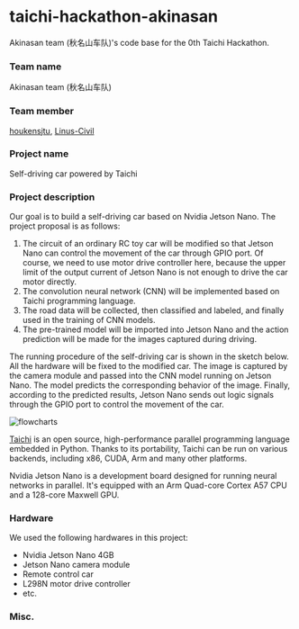 # taichi-hackathon-akinasan
Akinasan team (秋名山车队)'s code base for the 0th Taichi Hackathon.

### Team name
Akinasan team (秋名山车队)

### Team member
[houkensjtu](https://github.com/houkensjtu), [Linus-Civil](https://github.com/Linus-Civil)

### Project name
Self-driving car powered by Taichi

### Project description
Our goal is to build a self-driving car based on Nvidia Jetson Nano. The project proposal is as follows:
1. The circuit of an ordinary RC toy car will be modified so that Jetson Nano can control the movement of the car through GPIO port. Of course, we need to use motor drive controller here, because the upper limit of the output current of Jetson Nano is not enough to drive the car motor directly.
2. The convolution neural network (CNN) will be implemented based on Taichi programming language.
3. The road data will be collected, then classified and labeled, and finally used in the training of CNN models.
4. The pre-trained model will be imported into Jetson Nano and the action prediction will be made for the images captured during driving.

 The running procedure of the self-driving car is shown in the sketch below. All the hardware will be fixed to the modified car. The image is captured by the camera module and passed into the CNN model running on Jetson Nano. The model predicts the corresponding behavior of the image. Finally, according to the predicted results, Jetson Nano sends out logic signals through the GPIO port to control the movement of the car.

![flowcharts](https://user-images.githubusercontent.com/46706788/203298575-5f83df2d-a071-4e61-892e-c32ddb09a009.png)

[Taichi](https://docs.taichi-lang.org/) is an open source, high-performance parallel programming language embedded in Python. 
Thanks to its portability, Taichi can be run on various backends, including x86, CUDA, Arm and many other platforms. 

Nvidia Jetson Nano is a development board designed for running neural networks in parallel. 
It's equipped with an Arm Quad-core Cortex A57 CPU and a 128-core Maxwell GPU. 

### Hardware
We used the following hardwares in this project:
- Nvidia Jetson Nano 4GB
- Jetson Nano camera module
- Remote control car 
- L298N motor drive controller
- etc.

### Misc.
